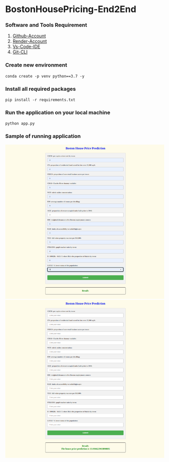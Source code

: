 # BostonHousePricing-End2End

### Software and Tools Requirement
1. [Github-Account](https://github.com)
2. [Render-Account](https://render.com/)
3. [Vs-Code-IDE](https://code.visualstdio.com)
4. [Git-CLI](https://git-scm.com/book/en/v2/Getting-Started-The-Command-Line)

### Create new environment

```
conda create -p venv python==3.7 -y
```

### Install all required packages
```
pip install -r requirements.txt
```

### Run the application on your local machine
```
python app.py
```

### Sample of running application

<img src="./Images/img1.png" alt="screenshot"/>
<img src="./Images/img2.png" alt="screenshot"/>
